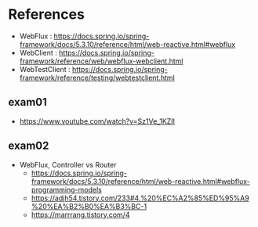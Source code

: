 # References
 - WebFlux : https://docs.spring.io/spring-framework/docs/5.3.10/reference/html/web-reactive.html#webflux
 - WebClient : https://docs.spring.io/spring-framework/reference/web/webflux-webclient.html
 - WebTestClient : https://docs.spring.io/spring-framework/reference/testing/webtestclient.html

## exam01
 - https://www.youtube.com/watch?v=Sz1Ve_1KZII

## exam02
 - WebFlux, Controller vs Router
   - https://docs.spring.io/spring-framework/docs/5.3.10/reference/html/web-reactive.html#webflux-programming-models
   - https://adjh54.tistory.com/233#4.%20%EC%A2%85%ED%95%A9%20%EA%B2%B0%EA%B3%BC-1
   - https://marrrang.tistory.com/4